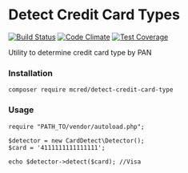 # Detect Credit Card Types
[![Build Status](https://travis-ci.org/mcred/detect-credit-card-type.svg?branch=master)](https://travis-ci.org/mcred/detect-credit-card-type)
[![Code Climate](https://codeclimate.com/github/mcred/detect-credit-card-type/badges/gpa.svg)](https://codeclimate.com/github/mcred/detect-credit-card-type)
[![Test Coverage](https://codeclimate.com/github/mcred/detect-credit-card-type/badges/coverage.svg)](https://codeclimate.com/github/mcred/detect-credit-card-type/coverage)

<p>Utility to determine credit card type by PAN</p>

### Installation

```
composer require mcred/detect-credit-card-type
```

### Usage

```
require "PATH_TO/vendor/autoload.php";

$detector = new CardDetect\Detector();
$card = '4111111111111111';

echo $detector->detect($card); //Visa
```
